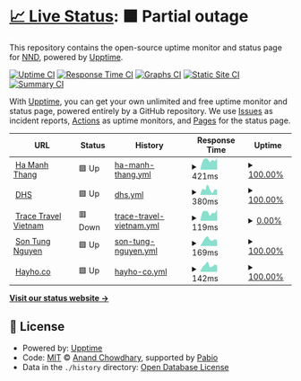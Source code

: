 # [📈 Live Status](https://nndvn.github.io/sts): <!--live status--> **🟧 Partial outage**

This repository contains the open-source uptime monitor and status page for [NND](https://nndvn.github.io/sts), powered by [Upptime](https://github.com/upptime/upptime).

[![Uptime CI](https://github.com/nndvn/sts/workflows/Uptime%20CI/badge.svg)](https://github.com/nndvn/sts/actions?query=workflow%3A%22Uptime+CI%22)
[![Response Time CI](https://github.com/nndvn/sts/workflows/Response%20Time%20CI/badge.svg)](https://github.com/nndvn/sts/actions?query=workflow%3A%22Response+Time+CI%22)
[![Graphs CI](https://github.com/nndvn/sts/workflows/Graphs%20CI/badge.svg)](https://github.com/nndvn/sts/actions?query=workflow%3A%22Graphs+CI%22)
[![Static Site CI](https://github.com/nndvn/sts/workflows/Static%20Site%20CI/badge.svg)](https://github.com/nndvn/sts/actions?query=workflow%3A%22Static+Site+CI%22)
[![Summary CI](https://github.com/nndvn/sts/workflows/Summary%20CI/badge.svg)](https://github.com/nndvn/sts/actions?query=workflow%3A%22Summary+CI%22)

With [Upptime](https://upptime.js.org), you can get your own unlimited and free uptime monitor and status page, powered entirely by a GitHub repository. We use [Issues](https://github.com/nndvn/sts/issues) as incident reports, [Actions](https://github.com/nndvn/sts/actions) as uptime monitors, and [Pages](https://nndvn.github.io/sts) for the status page.

<!--start: status pages-->
<!-- This summary is generated by Upptime (https://github.com/upptime/upptime) -->
<!-- Do not edit this manually, your changes will be overwritten -->
<!-- prettier-ignore -->
| URL | Status | History | Response Time | Uptime |
| --- | ------ | ------- | ------------- | ------ |
| <img alt="" src="https://icons.duckduckgo.com/ip3/hamanhthang.com.ico" height="13"> [Ha Manh Thang](https://hamanhthang.com) | 🟩 Up | [ha-manh-thang.yml](https://github.com/nndvn/sts/commits/HEAD/history/ha-manh-thang.yml) | <details><summary><img alt="Response time graph" src="./graphs/ha-manh-thang/response-time-week.png" height="20"> 421ms</summary><br><a href="https://nndvn.github.io/sts/history/ha-manh-thang"><img alt="Response time 921" src="https://img.shields.io/endpoint?url=https%3A%2F%2Fraw.githubusercontent.com%2Fnndvn%2Fsts%2FHEAD%2Fapi%2Fha-manh-thang%2Fresponse-time.json"></a><br><a href="https://nndvn.github.io/sts/history/ha-manh-thang"><img alt="24-hour response time 496" src="https://img.shields.io/endpoint?url=https%3A%2F%2Fraw.githubusercontent.com%2Fnndvn%2Fsts%2FHEAD%2Fapi%2Fha-manh-thang%2Fresponse-time-day.json"></a><br><a href="https://nndvn.github.io/sts/history/ha-manh-thang"><img alt="7-day response time 421" src="https://img.shields.io/endpoint?url=https%3A%2F%2Fraw.githubusercontent.com%2Fnndvn%2Fsts%2FHEAD%2Fapi%2Fha-manh-thang%2Fresponse-time-week.json"></a><br><a href="https://nndvn.github.io/sts/history/ha-manh-thang"><img alt="30-day response time 2377" src="https://img.shields.io/endpoint?url=https%3A%2F%2Fraw.githubusercontent.com%2Fnndvn%2Fsts%2FHEAD%2Fapi%2Fha-manh-thang%2Fresponse-time-month.json"></a><br><a href="https://nndvn.github.io/sts/history/ha-manh-thang"><img alt="1-year response time 921" src="https://img.shields.io/endpoint?url=https%3A%2F%2Fraw.githubusercontent.com%2Fnndvn%2Fsts%2FHEAD%2Fapi%2Fha-manh-thang%2Fresponse-time-year.json"></a></details> | <details><summary><a href="https://nndvn.github.io/sts/history/ha-manh-thang">100.00%</a></summary><a href="https://nndvn.github.io/sts/history/ha-manh-thang"><img alt="All-time uptime 99.88%" src="https://img.shields.io/endpoint?url=https%3A%2F%2Fraw.githubusercontent.com%2Fnndvn%2Fsts%2FHEAD%2Fapi%2Fha-manh-thang%2Fuptime.json"></a><br><a href="https://nndvn.github.io/sts/history/ha-manh-thang"><img alt="24-hour uptime 100.00%" src="https://img.shields.io/endpoint?url=https%3A%2F%2Fraw.githubusercontent.com%2Fnndvn%2Fsts%2FHEAD%2Fapi%2Fha-manh-thang%2Fuptime-day.json"></a><br><a href="https://nndvn.github.io/sts/history/ha-manh-thang"><img alt="7-day uptime 100.00%" src="https://img.shields.io/endpoint?url=https%3A%2F%2Fraw.githubusercontent.com%2Fnndvn%2Fsts%2FHEAD%2Fapi%2Fha-manh-thang%2Fuptime-week.json"></a><br><a href="https://nndvn.github.io/sts/history/ha-manh-thang"><img alt="30-day uptime 99.44%" src="https://img.shields.io/endpoint?url=https%3A%2F%2Fraw.githubusercontent.com%2Fnndvn%2Fsts%2FHEAD%2Fapi%2Fha-manh-thang%2Fuptime-month.json"></a><br><a href="https://nndvn.github.io/sts/history/ha-manh-thang"><img alt="1-year uptime 99.88%" src="https://img.shields.io/endpoint?url=https%3A%2F%2Fraw.githubusercontent.com%2Fnndvn%2Fsts%2FHEAD%2Fapi%2Fha-manh-thang%2Fuptime-year.json"></a></details>
| <img alt="" src="https://icons.duckduckgo.com/ip3/dhs.vn.ico" height="13"> [DHS](https://dhs.vn) | 🟩 Up | [dhs.yml](https://github.com/nndvn/sts/commits/HEAD/history/dhs.yml) | <details><summary><img alt="Response time graph" src="./graphs/dhs/response-time-week.png" height="20"> 380ms</summary><br><a href="https://nndvn.github.io/sts/history/dhs"><img alt="Response time 321" src="https://img.shields.io/endpoint?url=https%3A%2F%2Fraw.githubusercontent.com%2Fnndvn%2Fsts%2FHEAD%2Fapi%2Fdhs%2Fresponse-time.json"></a><br><a href="https://nndvn.github.io/sts/history/dhs"><img alt="24-hour response time 359" src="https://img.shields.io/endpoint?url=https%3A%2F%2Fraw.githubusercontent.com%2Fnndvn%2Fsts%2FHEAD%2Fapi%2Fdhs%2Fresponse-time-day.json"></a><br><a href="https://nndvn.github.io/sts/history/dhs"><img alt="7-day response time 380" src="https://img.shields.io/endpoint?url=https%3A%2F%2Fraw.githubusercontent.com%2Fnndvn%2Fsts%2FHEAD%2Fapi%2Fdhs%2Fresponse-time-week.json"></a><br><a href="https://nndvn.github.io/sts/history/dhs"><img alt="30-day response time 311" src="https://img.shields.io/endpoint?url=https%3A%2F%2Fraw.githubusercontent.com%2Fnndvn%2Fsts%2FHEAD%2Fapi%2Fdhs%2Fresponse-time-month.json"></a><br><a href="https://nndvn.github.io/sts/history/dhs"><img alt="1-year response time 321" src="https://img.shields.io/endpoint?url=https%3A%2F%2Fraw.githubusercontent.com%2Fnndvn%2Fsts%2FHEAD%2Fapi%2Fdhs%2Fresponse-time-year.json"></a></details> | <details><summary><a href="https://nndvn.github.io/sts/history/dhs">100.00%</a></summary><a href="https://nndvn.github.io/sts/history/dhs"><img alt="All-time uptime 100.00%" src="https://img.shields.io/endpoint?url=https%3A%2F%2Fraw.githubusercontent.com%2Fnndvn%2Fsts%2FHEAD%2Fapi%2Fdhs%2Fuptime.json"></a><br><a href="https://nndvn.github.io/sts/history/dhs"><img alt="24-hour uptime 100.00%" src="https://img.shields.io/endpoint?url=https%3A%2F%2Fraw.githubusercontent.com%2Fnndvn%2Fsts%2FHEAD%2Fapi%2Fdhs%2Fuptime-day.json"></a><br><a href="https://nndvn.github.io/sts/history/dhs"><img alt="7-day uptime 100.00%" src="https://img.shields.io/endpoint?url=https%3A%2F%2Fraw.githubusercontent.com%2Fnndvn%2Fsts%2FHEAD%2Fapi%2Fdhs%2Fuptime-week.json"></a><br><a href="https://nndvn.github.io/sts/history/dhs"><img alt="30-day uptime 100.00%" src="https://img.shields.io/endpoint?url=https%3A%2F%2Fraw.githubusercontent.com%2Fnndvn%2Fsts%2FHEAD%2Fapi%2Fdhs%2Fuptime-month.json"></a><br><a href="https://nndvn.github.io/sts/history/dhs"><img alt="1-year uptime 100.00%" src="https://img.shields.io/endpoint?url=https%3A%2F%2Fraw.githubusercontent.com%2Fnndvn%2Fsts%2FHEAD%2Fapi%2Fdhs%2Fuptime-year.json"></a></details>
| <img alt="" src="https://icons.duckduckgo.com/ip3/tracetravelvietnam.com.ico" height="13"> [Trace Travel Vietnam](https://tracetravelvietnam.com) | 🟥 Down | [trace-travel-vietnam.yml](https://github.com/nndvn/sts/commits/HEAD/history/trace-travel-vietnam.yml) | <details><summary><img alt="Response time graph" src="./graphs/trace-travel-vietnam/response-time-week.png" height="20"> 119ms</summary><br><a href="https://nndvn.github.io/sts/history/trace-travel-vietnam"><img alt="Response time 109" src="https://img.shields.io/endpoint?url=https%3A%2F%2Fraw.githubusercontent.com%2Fnndvn%2Fsts%2FHEAD%2Fapi%2Ftrace-travel-vietnam%2Fresponse-time.json"></a><br><a href="https://nndvn.github.io/sts/history/trace-travel-vietnam"><img alt="24-hour response time 156" src="https://img.shields.io/endpoint?url=https%3A%2F%2Fraw.githubusercontent.com%2Fnndvn%2Fsts%2FHEAD%2Fapi%2Ftrace-travel-vietnam%2Fresponse-time-day.json"></a><br><a href="https://nndvn.github.io/sts/history/trace-travel-vietnam"><img alt="7-day response time 119" src="https://img.shields.io/endpoint?url=https%3A%2F%2Fraw.githubusercontent.com%2Fnndvn%2Fsts%2FHEAD%2Fapi%2Ftrace-travel-vietnam%2Fresponse-time-week.json"></a><br><a href="https://nndvn.github.io/sts/history/trace-travel-vietnam"><img alt="30-day response time 107" src="https://img.shields.io/endpoint?url=https%3A%2F%2Fraw.githubusercontent.com%2Fnndvn%2Fsts%2FHEAD%2Fapi%2Ftrace-travel-vietnam%2Fresponse-time-month.json"></a><br><a href="https://nndvn.github.io/sts/history/trace-travel-vietnam"><img alt="1-year response time 109" src="https://img.shields.io/endpoint?url=https%3A%2F%2Fraw.githubusercontent.com%2Fnndvn%2Fsts%2FHEAD%2Fapi%2Ftrace-travel-vietnam%2Fresponse-time-year.json"></a></details> | <details><summary><a href="https://nndvn.github.io/sts/history/trace-travel-vietnam">0.00%</a></summary><a href="https://nndvn.github.io/sts/history/trace-travel-vietnam"><img alt="All-time uptime 0.00%" src="https://img.shields.io/endpoint?url=https%3A%2F%2Fraw.githubusercontent.com%2Fnndvn%2Fsts%2FHEAD%2Fapi%2Ftrace-travel-vietnam%2Fuptime.json"></a><br><a href="https://nndvn.github.io/sts/history/trace-travel-vietnam"><img alt="24-hour uptime 0.00%" src="https://img.shields.io/endpoint?url=https%3A%2F%2Fraw.githubusercontent.com%2Fnndvn%2Fsts%2FHEAD%2Fapi%2Ftrace-travel-vietnam%2Fuptime-day.json"></a><br><a href="https://nndvn.github.io/sts/history/trace-travel-vietnam"><img alt="7-day uptime 0.00%" src="https://img.shields.io/endpoint?url=https%3A%2F%2Fraw.githubusercontent.com%2Fnndvn%2Fsts%2FHEAD%2Fapi%2Ftrace-travel-vietnam%2Fuptime-week.json"></a><br><a href="https://nndvn.github.io/sts/history/trace-travel-vietnam"><img alt="30-day uptime 0.00%" src="https://img.shields.io/endpoint?url=https%3A%2F%2Fraw.githubusercontent.com%2Fnndvn%2Fsts%2FHEAD%2Fapi%2Ftrace-travel-vietnam%2Fuptime-month.json"></a><br><a href="https://nndvn.github.io/sts/history/trace-travel-vietnam"><img alt="1-year uptime 0.00%" src="https://img.shields.io/endpoint?url=https%3A%2F%2Fraw.githubusercontent.com%2Fnndvn%2Fsts%2FHEAD%2Fapi%2Ftrace-travel-vietnam%2Fuptime-year.json"></a></details>
| <img alt="" src="https://icons.duckduckgo.com/ip3/sontungnguyen.com.ico" height="13"> [Son Tung Nguyen](https://sontungnguyen.com) | 🟩 Up | [son-tung-nguyen.yml](https://github.com/nndvn/sts/commits/HEAD/history/son-tung-nguyen.yml) | <details><summary><img alt="Response time graph" src="./graphs/son-tung-nguyen/response-time-week.png" height="20"> 169ms</summary><br><a href="https://nndvn.github.io/sts/history/son-tung-nguyen"><img alt="Response time 176" src="https://img.shields.io/endpoint?url=https%3A%2F%2Fraw.githubusercontent.com%2Fnndvn%2Fsts%2FHEAD%2Fapi%2Fson-tung-nguyen%2Fresponse-time.json"></a><br><a href="https://nndvn.github.io/sts/history/son-tung-nguyen"><img alt="24-hour response time 150" src="https://img.shields.io/endpoint?url=https%3A%2F%2Fraw.githubusercontent.com%2Fnndvn%2Fsts%2FHEAD%2Fapi%2Fson-tung-nguyen%2Fresponse-time-day.json"></a><br><a href="https://nndvn.github.io/sts/history/son-tung-nguyen"><img alt="7-day response time 169" src="https://img.shields.io/endpoint?url=https%3A%2F%2Fraw.githubusercontent.com%2Fnndvn%2Fsts%2FHEAD%2Fapi%2Fson-tung-nguyen%2Fresponse-time-week.json"></a><br><a href="https://nndvn.github.io/sts/history/son-tung-nguyen"><img alt="30-day response time 159" src="https://img.shields.io/endpoint?url=https%3A%2F%2Fraw.githubusercontent.com%2Fnndvn%2Fsts%2FHEAD%2Fapi%2Fson-tung-nguyen%2Fresponse-time-month.json"></a><br><a href="https://nndvn.github.io/sts/history/son-tung-nguyen"><img alt="1-year response time 176" src="https://img.shields.io/endpoint?url=https%3A%2F%2Fraw.githubusercontent.com%2Fnndvn%2Fsts%2FHEAD%2Fapi%2Fson-tung-nguyen%2Fresponse-time-year.json"></a></details> | <details><summary><a href="https://nndvn.github.io/sts/history/son-tung-nguyen">100.00%</a></summary><a href="https://nndvn.github.io/sts/history/son-tung-nguyen"><img alt="All-time uptime 100.00%" src="https://img.shields.io/endpoint?url=https%3A%2F%2Fraw.githubusercontent.com%2Fnndvn%2Fsts%2FHEAD%2Fapi%2Fson-tung-nguyen%2Fuptime.json"></a><br><a href="https://nndvn.github.io/sts/history/son-tung-nguyen"><img alt="24-hour uptime 100.00%" src="https://img.shields.io/endpoint?url=https%3A%2F%2Fraw.githubusercontent.com%2Fnndvn%2Fsts%2FHEAD%2Fapi%2Fson-tung-nguyen%2Fuptime-day.json"></a><br><a href="https://nndvn.github.io/sts/history/son-tung-nguyen"><img alt="7-day uptime 100.00%" src="https://img.shields.io/endpoint?url=https%3A%2F%2Fraw.githubusercontent.com%2Fnndvn%2Fsts%2FHEAD%2Fapi%2Fson-tung-nguyen%2Fuptime-week.json"></a><br><a href="https://nndvn.github.io/sts/history/son-tung-nguyen"><img alt="30-day uptime 100.00%" src="https://img.shields.io/endpoint?url=https%3A%2F%2Fraw.githubusercontent.com%2Fnndvn%2Fsts%2FHEAD%2Fapi%2Fson-tung-nguyen%2Fuptime-month.json"></a><br><a href="https://nndvn.github.io/sts/history/son-tung-nguyen"><img alt="1-year uptime 100.00%" src="https://img.shields.io/endpoint?url=https%3A%2F%2Fraw.githubusercontent.com%2Fnndvn%2Fsts%2FHEAD%2Fapi%2Fson-tung-nguyen%2Fuptime-year.json"></a></details>
| <img alt="" src="https://icons.duckduckgo.com/ip3/hayho.co.ico" height="13"> [Hayho.co](https://hayho.co) | 🟩 Up | [hayho-co.yml](https://github.com/nndvn/sts/commits/HEAD/history/hayho-co.yml) | <details><summary><img alt="Response time graph" src="./graphs/hayho-co/response-time-week.png" height="20"> 142ms</summary><br><a href="https://nndvn.github.io/sts/history/hayho-co"><img alt="Response time 143" src="https://img.shields.io/endpoint?url=https%3A%2F%2Fraw.githubusercontent.com%2Fnndvn%2Fsts%2FHEAD%2Fapi%2Fhayho-co%2Fresponse-time.json"></a><br><a href="https://nndvn.github.io/sts/history/hayho-co"><img alt="24-hour response time 137" src="https://img.shields.io/endpoint?url=https%3A%2F%2Fraw.githubusercontent.com%2Fnndvn%2Fsts%2FHEAD%2Fapi%2Fhayho-co%2Fresponse-time-day.json"></a><br><a href="https://nndvn.github.io/sts/history/hayho-co"><img alt="7-day response time 142" src="https://img.shields.io/endpoint?url=https%3A%2F%2Fraw.githubusercontent.com%2Fnndvn%2Fsts%2FHEAD%2Fapi%2Fhayho-co%2Fresponse-time-week.json"></a><br><a href="https://nndvn.github.io/sts/history/hayho-co"><img alt="30-day response time 146" src="https://img.shields.io/endpoint?url=https%3A%2F%2Fraw.githubusercontent.com%2Fnndvn%2Fsts%2FHEAD%2Fapi%2Fhayho-co%2Fresponse-time-month.json"></a><br><a href="https://nndvn.github.io/sts/history/hayho-co"><img alt="1-year response time 143" src="https://img.shields.io/endpoint?url=https%3A%2F%2Fraw.githubusercontent.com%2Fnndvn%2Fsts%2FHEAD%2Fapi%2Fhayho-co%2Fresponse-time-year.json"></a></details> | <details><summary><a href="https://nndvn.github.io/sts/history/hayho-co">100.00%</a></summary><a href="https://nndvn.github.io/sts/history/hayho-co"><img alt="All-time uptime 100.00%" src="https://img.shields.io/endpoint?url=https%3A%2F%2Fraw.githubusercontent.com%2Fnndvn%2Fsts%2FHEAD%2Fapi%2Fhayho-co%2Fuptime.json"></a><br><a href="https://nndvn.github.io/sts/history/hayho-co"><img alt="24-hour uptime 100.00%" src="https://img.shields.io/endpoint?url=https%3A%2F%2Fraw.githubusercontent.com%2Fnndvn%2Fsts%2FHEAD%2Fapi%2Fhayho-co%2Fuptime-day.json"></a><br><a href="https://nndvn.github.io/sts/history/hayho-co"><img alt="7-day uptime 100.00%" src="https://img.shields.io/endpoint?url=https%3A%2F%2Fraw.githubusercontent.com%2Fnndvn%2Fsts%2FHEAD%2Fapi%2Fhayho-co%2Fuptime-week.json"></a><br><a href="https://nndvn.github.io/sts/history/hayho-co"><img alt="30-day uptime 100.00%" src="https://img.shields.io/endpoint?url=https%3A%2F%2Fraw.githubusercontent.com%2Fnndvn%2Fsts%2FHEAD%2Fapi%2Fhayho-co%2Fuptime-month.json"></a><br><a href="https://nndvn.github.io/sts/history/hayho-co"><img alt="1-year uptime 100.00%" src="https://img.shields.io/endpoint?url=https%3A%2F%2Fraw.githubusercontent.com%2Fnndvn%2Fsts%2FHEAD%2Fapi%2Fhayho-co%2Fuptime-year.json"></a></details>

<!--end: status pages-->

[**Visit our status website →**](https://nndvn.github.io/sts)

## 📄 License

- Powered by: [Upptime](https://github.com/upptime/upptime)
- Code: [MIT](./LICENSE) © [Anand Chowdhary](https://anandchowdhary.com), supported by [Pabio](https://pabio.com)
- Data in the `./history` directory: [Open Database License](https://opendatacommons.org/licenses/odbl/1-0/)
